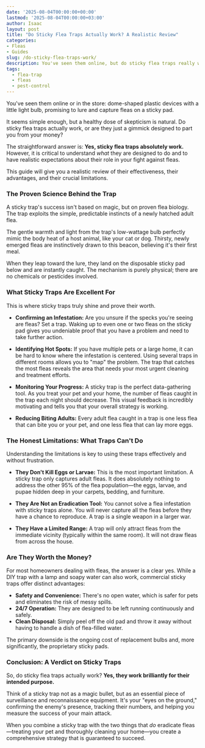 ```yaml
---
date: '2025-08-04T00:00:00+00:00'
lastmod: '2025-08-04T00:00:00+03:00'
author: Isaac
layout: post
title: "Do Sticky Flea Traps Actually Work? A Realistic Review"
categories:
- Fleas
- Guides
slug: /do-sticky-flea-traps-work/
description: You've seen them online, but do sticky flea traps really work or are they a gimmick? This is a realistic, evidence-based review of their effectiveness and limitations.
tags: 
  - flea-trap
  - fleas
  - pest-control
---
```


You've seen them online or in the store: dome-shaped plastic devices with a little light bulb, promising to lure and capture fleas on a sticky pad.

It seems simple enough, but a healthy dose of skepticism is natural. Do sticky flea traps actually work, or are they just a gimmick designed to part you from your money?

The straightforward answer is: **Yes, sticky flea traps absolutely work.** However, it is critical to understand *what* they are designed to do and to have realistic expectations about their role in your fight against fleas.

This guide will give you a realistic review of their effectiveness, their advantages, and their crucial limitations.

### The Proven Science Behind the Trap

A sticky trap's success isn't based on magic, but on proven flea biology. The trap exploits the simple, predictable instincts of a newly hatched adult flea.

The gentle warmth and light from the trap's low-wattage bulb perfectly mimic the body heat of a host animal, like your cat or dog. Thirsty, newly emerged fleas are instinctively drawn to this beacon, believing it's their first meal.

When they leap toward the lure, they land on the disposable sticky pad below and are instantly caught. The mechanism is purely physical; there are no chemicals or pesticides involved.

### What Sticky Traps Are Excellent For

This is where sticky traps truly shine and prove their worth.

*   **Confirming an Infestation:** Are you unsure if the specks you're seeing are fleas? Set a trap. Waking up to even one or two fleas on the sticky pad gives you undeniable proof that you have a problem and need to take further action.

*   **Identifying Hot Spots:** If you have multiple pets or a large home, it can be hard to know where the infestation is centered. Using several traps in different rooms allows you to "map" the problem. The trap that catches the most fleas reveals the area that needs your most urgent cleaning and treatment efforts.

*   **Monitoring Your Progress:** A sticky trap is the perfect data-gathering tool. As you treat your pet and your home, the number of fleas caught in the trap each night should decrease. This visual feedback is incredibly motivating and tells you that your overall strategy is working.

*   **Reducing Biting Adults:** Every adult flea caught in a trap is one less flea that can bite you or your pet, and one less flea that can lay more eggs.

### The Honest Limitations: What Traps Can't Do

Understanding the limitations is key to using these traps effectively and without frustration.

*   **They Don't Kill Eggs or Larvae:** This is the most important limitation. A sticky trap only captures adult fleas. It does absolutely nothing to address the other 95% of the flea population—the eggs, larvae, and pupae hidden deep in your carpets, bedding, and furniture.

*   **They Are Not an Eradication Tool:** You cannot solve a flea infestation with sticky traps alone. You will never capture all the fleas before they have a chance to reproduce. A trap is a single weapon in a larger war.

*   **They Have a Limited Range:** A trap will only attract fleas from the immediate vicinity (typically within the same room). It will not draw fleas from across the house.

### Are They Worth the Money?

For most homeowners dealing with fleas, the answer is a clear yes. While a DIY trap with a lamp and soapy water can also work, commercial sticky traps offer distinct advantages:

*   **Safety and Convenience:** There's no open water, which is safer for pets and eliminates the risk of messy spills.
*   **24/7 Operation:** They are designed to be left running continuously and safely.
*   **Clean Disposal:** Simply peel off the old pad and throw it away without having to handle a dish of flea-filled water.

The primary downside is the ongoing cost of replacement bulbs and, more significantly, the proprietary sticky pads.

### Conclusion: A Verdict on Sticky Traps

So, do sticky flea traps actually work? **Yes, they work brilliantly for their intended purpose.**

Think of a sticky trap not as a magic bullet, but as an essential piece of surveillance and reconnaissance equipment. It's your "eyes on the ground," confirming the enemy's presence, tracking their numbers, and helping you measure the success of your main attack.

When you combine a sticky trap with the two things that *do* eradicate fleas—treating your pet and thoroughly cleaning your home—you create a comprehensive strategy that is guaranteed to succeed.